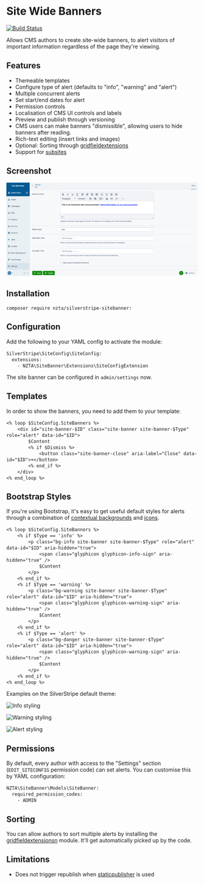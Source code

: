 # Site Wide Banners

[![Build Status](https://secure.travis-ci.org/silverstripe/silverstripe-sitebanner.png?branch=master)](http://travis-ci.org/silverstripe/silverstripe-sitebanner)

Allows CMS authors to create site-wide banners,
to alert visitors of important information regardless
of the page they're viewing.

## Features

 * Themeable templates
 * Configure type of alert (defaults to "info", "warning" and "alert")
 * Multiple concurrent alerts
 * Set start/end dates for alert
 * Permission controls
 * Localisation of CMS UI controls and labels
 * Preview and publish through versioning
 * CMS users can make banners "dismissible", allowing users to hide banners after reading.
 * Rich-text editing (insert links and images)
 * Optional: Sorting through [gridfieldextensions](https://github.com/symbiote/silverstripe-gridfieldextensions)
 * Support for [subsites](https://github.com/silverstripe/silverstripe-subsites)

## Screenshot

![CMS Preview](docs/_img/cms-screenshot.png)

## Installation

	composer require nzta/silverstripe-sitebanner:

## Configuration

Add the following to your YAML config to activate the module:

	SilverStripe\SiteConfig\SiteConfig:
	  extensions:
	    - NZTA\SiteBanner\Extensions\SiteConfigExtension

The site banner can be configured in `admin/settings` now.

## Templates

In order to show the banners, you need to add them to your template:

	<% loop $SiteConfig.SiteBanners %>
        <div id="site-banner-$ID" class="site-banner site-banner-$Type" role="alert" data-id="$ID">
            $Content
            <% if $Dismiss %>
                <button class="site-banner-close" aria-label="Close" data-id="$ID">×</button>
            <% end_if %>
        </div>
	<% end_loop %>

## Bootstrap Styles

If you're using Bootstrap, it's easy to get useful default styles for alerts
through a combination of [contextual backgrounds](http://getbootstrap.com/css/#helper-classes-backgrounds)
and [icons](http://getbootstrap.com/components/#glyphicons).

	<% loop $SiteConfig.SiteBanners %>
        <% if $Type == 'info' %>
            <p class="bg-info site-banner site-banner-$Type" role="alert" data-id="$ID" aria-hidden="true">
                <span class="glyphicon glyphicon-info-sign" aria-hidden="true" />
                $Content
            </p>
        <% end_if %>
        <% if $Type == 'warning' %>
            <p class="bg-warning site-banner site-banner-$Type" role="alert" data-id="$ID" aria-hidden="true">
                <span class="glyphicon glyphicon-warning-sign" aria-hidden="true" />
                $Content
            </p>
        <% end_if %>
        <% if $Type == 'alert' %>
            <p class="bg-danger site-banner site-banner-$Type" role="alert" data-id="$ID" aria-hidden="true">
                <span class="glyphicon glyphicon-warning-sign" aria-hidden="true" />
                $Content
            </p>
        <% end_if %>
	<% end_loop %>

Examples on the SilverStripe default theme:

![Info styling](docs/_img/info.png)

![Warning styling](docs/_img/warning.png)

![Alert styling](docs/_img/alert.png)

## Permissions

By default, every author with access to the "Settings" section (`EDIT_SITECONFIG` permission code)
can set alerts. You can customise this by YAML configuration:

	NZTA\SiteBanner\Models\SiteBanner:
	  required_permission_codes:
	    - ADMIN

## Sorting

You can allow authors to sort multiple alerts by installing
the [gridfieldextensionsn](https://github.com/symbiote/silverstripe-gridfieldextensions) module.
It'll get automatically picked up by the code.

## Limitations

 * Does not trigger republish when [staticpublisher](https://github.com/silverstripe/silverstripe-staticpublisher) is used
